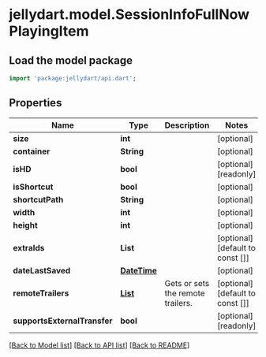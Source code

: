 # jellydart.model.SessionInfoFullNowPlayingItem

## Load the model package
```dart
import 'package:jellydart/api.dart';
```

## Properties
Name | Type | Description | Notes
------------ | ------------- | ------------- | -------------
**size** | **int** |  | [optional] 
**container** | **String** |  | [optional] 
**isHD** | **bool** |  | [optional] [readonly] 
**isShortcut** | **bool** |  | [optional] 
**shortcutPath** | **String** |  | [optional] 
**width** | **int** |  | [optional] 
**height** | **int** |  | [optional] 
**extraIds** | **List<String>** |  | [optional] [default to const []]
**dateLastSaved** | [**DateTime**](DateTime.md) |  | [optional] 
**remoteTrailers** | [**List<MediaUrl>**](MediaUrl.md) | Gets or sets the remote trailers. | [optional] [default to const []]
**supportsExternalTransfer** | **bool** |  | [optional] [readonly] 

[[Back to Model list]](../README.md#documentation-for-models) [[Back to API list]](../README.md#documentation-for-api-endpoints) [[Back to README]](../README.md)


